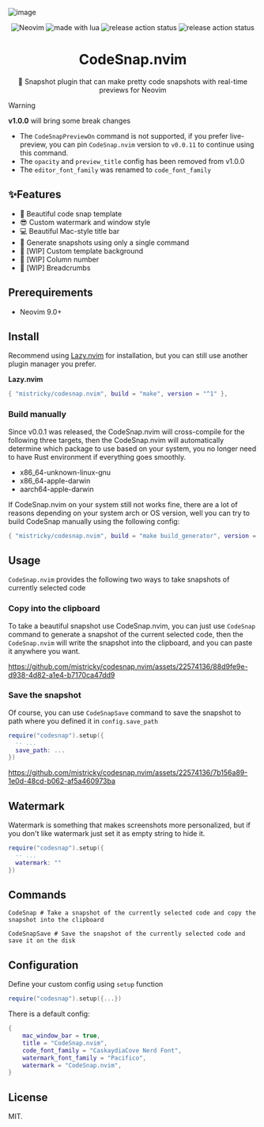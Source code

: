 ![image](https://github.com/mistricky/codesnap.nvim/assets/22574136/9fc40afc-cff8-4e18-a04f-e931d32a1fb7)



<p align="center">

<img src="https://img.shields.io/badge/Neovim-57A143?logo=neovim&logoColor=fff&style=for-the-badge" alt="Neovim" />

<img src="https://img.shields.io/badge/Made%20With%20Lua-2C2D72?logo=lua&logoColor=fff&style=for-the-badge" alt="made with lua" >

<img src="https://img.shields.io/github/actions/workflow/status/mistricky/codesnap.nvim/release.yml?style=for-the-badge&label=release" alt="release action status" />

<img src="https://img.shields.io/github/actions/workflow/status/mistricky/codesnap.nvim/lint.yml?style=for-the-badge&label=Lint" alt="release action status" />

</p>

<h1 align="center">CodeSnap.nvim</h1>
<p align="center">📸 Snapshot plugin that can make pretty code snapshots with real-time previews for Neovim</p>

> [!WARNING]  
> **v1.0.0** will bring some break changes
> - The `CodeSnapPreviewOn` command is not supported, if you prefer live-preview, you can pin `CodeSnap.nvim` version to `v0.0.11` to continue using this command.
> - The `opacity` and `preview_title` config has been removed from v1.0.0
> - The `editor_font_family` was renamed to `code_font_family`

## ✨Features
- 🤩 Beautiful code snap template
- 😎 Custom watermark and window style
- 💻 Beautiful Mac-style title bar
- 🤖 Generate snapshots using only a single command
- 👏 [WIP] Custom template background
- 🔢 [WIP] Column number
- 🍞 [WIP] Breadcrumbs

## Prerequirements
- Neovim 9.0+

## Install
Recommend using [Lazy.nvim](https://github.com/folke/lazy.nvim) for installation, but you can still use another plugin manager you prefer.

**Lazy.nvim**
```lua
{ "mistricky/codesnap.nvim", build = "make", version = "^1" },
```

### Build manually
Since v0.0.1 was released, the CodeSnap.nvim will cross-compile for the following three targets, then the CodeSnap.nvim will automatically determine which package to use based on your system, you no longer need to have Rust environment if everything goes smoothly.
- x86_64-unknown-linux-gnu
- x86_64-apple-darwin
- aarch64-apple-darwin

If CodeSnap.nvim on your system still not works fine, there are a lot of reasons depending on your system arch or OS version, well you can try to build CodeSnap manually using the following config:
```lua
{ "mistricky/codesnap.nvim", build = "make build_generator", version = "^1" },
```

## Usage 
`CodeSnap.nvim` provides the following two ways to take snapshots of currently selected code

### Copy into the clipboard
To take a beautiful snapshot use CodeSnap.nvim, you can just use `CodeSnap` command to generate a snapshot of the current selected code, then the `CodeSnap.nvim` will write the snapshot into the clipboard, and you can paste it anywhere you want.

https://github.com/mistricky/codesnap.nvim/assets/22574136/88d9fe9e-d938-4d82-a1e4-b7170ca47dd9


### Save the snapshot

Of course, you can use `CodeSnapSave` command to save the snapshot to path where you defined it in `config.save_path`
```lua
require("codesnap").setup({
  -- ...
  save_path: ...
})
```


https://github.com/mistricky/codesnap.nvim/assets/22574136/7b156a89-1e0d-48cd-b062-af5a460973ba


## Watermark
Watermark is something that makes screenshots more personalized, but if you don't like watermark just set it as empty string to hide it.
```lua
require("codesnap").setup({
  -- ...
  watermark: ""
})
```

## Commands
```shell
CodeSnap # Take a snapshot of the currently selected code and copy the snapshot into the clipboard

CodeSnapSave # Save the snapshot of the currently selected code and save it on the disk
```

## Configuration
Define your custom config using `setup` function
```lua
require("codesnap").setup({...})
```

There is a default config:
```lua
{
    mac_window_bar = true,
    title = "CodeSnap.nvim",
    code_font_family = "CaskaydiaCove Nerd Font",
    watermark_font_family = "Pacifico",
    watermark = "CodeSnap.nvim",
}
```

## License
MIT.
